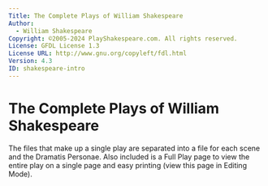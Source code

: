 ```yaml
---
Title: The Complete Plays of William Shakespeare
Author:
  - William Shakespeare
Copyright: ©2005-2024 PlayShakespeare.com. All rights reserved.
License: GFDL License 1.3
License URL: http://www.gnu.org/copyleft/fdl.html
Version: 4.3
ID: shakespeare-intro
---
```


# The Complete Plays of William Shakespeare

The files that make up a single play are separated into a file for each scene and the Dramatis Personae. Also included is a Full Play page to view the entire play on a single page and easy printing (view this page in Editing Mode).



